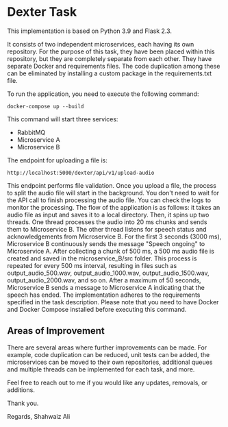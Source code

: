 # Dexter Task

This implementation is based on Python 3.9 and Flask 2.3.

It consists of two independent microservices, each having its own repository. For the purpose of this task, they have been placed within this repository, but they are completely separate from each other. They have separate Docker and requirements files. The code duplication among these can be eliminated by installing a custom package in the requirements.txt file.

To run the application, you need to execute the following command:

`docker-compose up --build`

This command will start three services:

* RabbitMQ
* Microservice A
* Microservice B

The endpoint for uploading a file is:

`http://localhost:5000/dexter/api/v1/upload-audio`

This endpoint performs file validation. Once you upload a file, the process to split the audio file will start in the background. You don't need to wait for the API call to finish processing the audio file. You can check the logs to monitor the processing.
The flow of the application is as follows: it takes an audio file as input and saves it to a local directory. Then, it spins up two threads. One thread processes the audio into 20 ms chunks and sends them to Microservice B. The other thread listens for speech status and acknowledgements from Microservice B.
For the first 3 seconds (3000 ms), Microservice B continuously sends the message "Speech ongoing" to Microservice A. After collecting a chunk of 500 ms, a 500 ms audio file is created and saved in the microservice_B/src folder. This process is repeated for every 500 ms interval, resulting in files such as output_audio_500.wav, output_audio_1000.wav, output_audio_1500.wav, output_audio_2000.wav, and so on.
After a maximum of 50 seconds, Microservice B sends a message to Microservice A indicating that the speech has ended. The implementation adheres to the requirements specified in the task description.
Please note that you need to have Docker and Docker Compose installed before executing this command.

## Areas of Improvement
There are several areas where further improvements can be made. For example, code duplication can be reduced, unit tests can be added, the microservices can be moved to their own repositories, additional queues and multiple threads can be implemented for each task, and more.

Feel free to reach out to me if you would like any updates, removals, or additions.

Thank you.

Regards,
Shahwaiz Ali